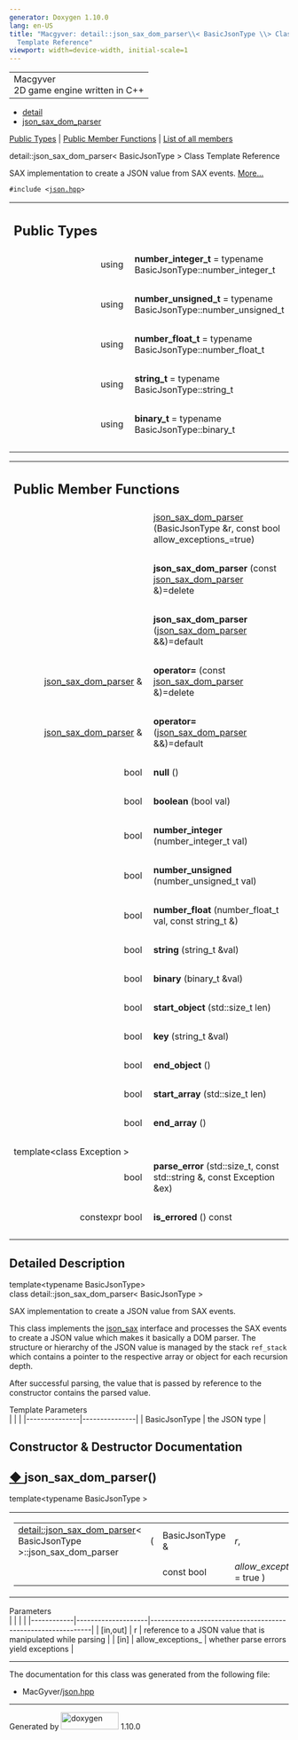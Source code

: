 ```yaml
---
generator: Doxygen 1.10.0
lang: en-US
title: "Macgyver: detail::json_sax_dom_parser\\< BasicJsonType \\> Class
  Template Reference"
viewport: width=device-width, initial-scale=1
---
```


<div id="top">

<div id="titlearea">

<table data-cellspacing="0" data-cellpadding="0">
<colgroup>
<col style="width: 100%" />
</colgroup>
<tbody>
<tr id="projectrow" class="odd">
<td id="projectalign"><div id="projectname">
Macgyver
</div>
<div id="projectbrief">
2D game engine written in C++
</div></td>
</tr>
</tbody>
</table>

</div>

<div id="main-nav">

</div>

<div id="nav-path" class="navpath">

- <a href="namespacedetail.html" class="el">detail</a>
- <a href="classdetail_1_1json__sax__dom__parser.html"
  class="el">json_sax_dom_parser</a>

</div>

</div>

<div class="header">

<div class="summary">

[Public Types](#pub-types) \| [Public Member Functions](#pub-methods) \|
[List of all
members](classdetail_1_1json__sax__dom__parser-members.html)

</div>

<div class="headertitle">

<div class="title">

detail::json_sax_dom_parser\< BasicJsonType \> Class Template Reference

</div>

</div>

</div>

<div class="contents">

SAX implementation to create a JSON value from SAX events.
[More...](#details)

`#include <`<a href="json_8hpp_source.html" class="el"><code>json.hpp</code></a>`>`

<table class="memberdecls">
<colgroup>
<col style="width: 50%" />
<col style="width: 50%" />
</colgroup>
<tbody>
<tr class="odd heading">
<td colspan="2"><h2 id="public-types" class="groupheader"><span
id="pub-types"></span> Public Types</h2></td>
</tr>
<tr id="r_a8a7ba3deeb48e47b4a7705602c9f8807"
class="even memitem:a8a7ba3deeb48e47b4a7705602c9f8807">
<td class="memItemLeft" style="text-align: right;"
data-valign="top"><span id="a8a7ba3deeb48e47b4a7705602c9f8807"></span>
using </td>
<td class="memItemRight"
data-valign="bottom"><strong>number_integer_t</strong> = typename
BasicJsonType::number_integer_t</td>
</tr>
<tr class="odd separator:a8a7ba3deeb48e47b4a7705602c9f8807">
<td colspan="2" class="memSeparator"> </td>
</tr>
<tr id="r_a80d34b386ee1cbfe353f640bc4745317"
class="even memitem:a80d34b386ee1cbfe353f640bc4745317">
<td class="memItemLeft" style="text-align: right;"
data-valign="top"><span id="a80d34b386ee1cbfe353f640bc4745317"></span>
using </td>
<td class="memItemRight"
data-valign="bottom"><strong>number_unsigned_t</strong> = typename
BasicJsonType::number_unsigned_t</td>
</tr>
<tr class="odd separator:a80d34b386ee1cbfe353f640bc4745317">
<td colspan="2" class="memSeparator"> </td>
</tr>
<tr id="r_af3fbbe21ea4ec3ae7ba8c9a5b8d736b3"
class="even memitem:af3fbbe21ea4ec3ae7ba8c9a5b8d736b3">
<td class="memItemLeft" style="text-align: right;"
data-valign="top"><span id="af3fbbe21ea4ec3ae7ba8c9a5b8d736b3"></span>
using </td>
<td class="memItemRight"
data-valign="bottom"><strong>number_float_t</strong> = typename
BasicJsonType::number_float_t</td>
</tr>
<tr class="odd separator:af3fbbe21ea4ec3ae7ba8c9a5b8d736b3">
<td colspan="2" class="memSeparator"> </td>
</tr>
<tr id="r_a6616e04b1c1c9ecae11a49a5302720e6"
class="even memitem:a6616e04b1c1c9ecae11a49a5302720e6">
<td class="memItemLeft" style="text-align: right;"
data-valign="top"><span id="a6616e04b1c1c9ecae11a49a5302720e6"></span>
using </td>
<td class="memItemRight" data-valign="bottom"><strong>string_t</strong>
= typename BasicJsonType::string_t</td>
</tr>
<tr class="odd separator:a6616e04b1c1c9ecae11a49a5302720e6">
<td colspan="2" class="memSeparator"> </td>
</tr>
<tr id="r_ada36726394d0347cb9a08da4180d16de"
class="even memitem:ada36726394d0347cb9a08da4180d16de">
<td class="memItemLeft" style="text-align: right;"
data-valign="top"><span id="ada36726394d0347cb9a08da4180d16de"></span>
using </td>
<td class="memItemRight" data-valign="bottom"><strong>binary_t</strong>
= typename BasicJsonType::binary_t</td>
</tr>
<tr class="odd separator:ada36726394d0347cb9a08da4180d16de">
<td colspan="2" class="memSeparator"> </td>
</tr>
</tbody>
</table>

<table class="memberdecls">
<colgroup>
<col style="width: 50%" />
<col style="width: 50%" />
</colgroup>
<tbody>
<tr class="odd heading">
<td colspan="2"><h2 id="public-member-functions"
class="groupheader"><span id="pub-methods"></span> Public Member
Functions</h2></td>
</tr>
<tr id="r_a3ee72f78d1ebdd8f8573ccf2b8e3ea6f"
class="even memitem:a3ee72f78d1ebdd8f8573ccf2b8e3ea6f">
<td class="memItemLeft" style="text-align: right;"
data-valign="top"> </td>
<td class="memItemRight" data-valign="bottom"><a
href="#a3ee72f78d1ebdd8f8573ccf2b8e3ea6f"
class="el">json_sax_dom_parser</a> (BasicJsonType &amp;r, const bool
allow_exceptions_=true)</td>
</tr>
<tr class="odd separator:a3ee72f78d1ebdd8f8573ccf2b8e3ea6f">
<td colspan="2" class="memSeparator"> </td>
</tr>
<tr id="r_a16b31b6cfdc0eec28c485a48b2c58217"
class="even memitem:a16b31b6cfdc0eec28c485a48b2c58217">
<td class="memItemLeft" style="text-align: right;"
data-valign="top"><span id="a16b31b6cfdc0eec28c485a48b2c58217"></span>
 </td>
<td class="memItemRight"
data-valign="bottom"><strong>json_sax_dom_parser</strong> (const <a
href="classdetail_1_1json__sax__dom__parser.html"
class="el">json_sax_dom_parser</a> &amp;)=delete</td>
</tr>
<tr class="odd separator:a16b31b6cfdc0eec28c485a48b2c58217">
<td colspan="2" class="memSeparator"> </td>
</tr>
<tr id="r_a9e4e41ae2c56824ee768cfeceace30d3"
class="even memitem:a9e4e41ae2c56824ee768cfeceace30d3">
<td class="memItemLeft" style="text-align: right;"
data-valign="top"><span id="a9e4e41ae2c56824ee768cfeceace30d3"></span>
 </td>
<td class="memItemRight"
data-valign="bottom"><strong>json_sax_dom_parser</strong> (<a
href="classdetail_1_1json__sax__dom__parser.html"
class="el">json_sax_dom_parser</a> &amp;&amp;)=default</td>
</tr>
<tr class="odd separator:a9e4e41ae2c56824ee768cfeceace30d3">
<td colspan="2" class="memSeparator"> </td>
</tr>
<tr id="r_a8c9b29ae6e5268d3d0884b6623ae3cae"
class="even memitem:a8c9b29ae6e5268d3d0884b6623ae3cae">
<td class="memItemLeft" style="text-align: right;"
data-valign="top"><span id="a8c9b29ae6e5268d3d0884b6623ae3cae"></span>
<a href="classdetail_1_1json__sax__dom__parser.html"
class="el">json_sax_dom_parser</a> &amp; </td>
<td class="memItemRight" data-valign="bottom"><strong>operator=</strong>
(const <a href="classdetail_1_1json__sax__dom__parser.html"
class="el">json_sax_dom_parser</a> &amp;)=delete</td>
</tr>
<tr class="odd separator:a8c9b29ae6e5268d3d0884b6623ae3cae">
<td colspan="2" class="memSeparator"> </td>
</tr>
<tr id="r_a3b3c5bbf633738217fd14d9e05a322f3"
class="even memitem:a3b3c5bbf633738217fd14d9e05a322f3">
<td class="memItemLeft" style="text-align: right;"
data-valign="top"><span id="a3b3c5bbf633738217fd14d9e05a322f3"></span>
<a href="classdetail_1_1json__sax__dom__parser.html"
class="el">json_sax_dom_parser</a> &amp; </td>
<td class="memItemRight" data-valign="bottom"><strong>operator=</strong>
(<a href="classdetail_1_1json__sax__dom__parser.html"
class="el">json_sax_dom_parser</a> &amp;&amp;)=default</td>
</tr>
<tr class="odd separator:a3b3c5bbf633738217fd14d9e05a322f3">
<td colspan="2" class="memSeparator"> </td>
</tr>
<tr id="r_a414cc4f54b4a5d69504ae415e279a727"
class="even memitem:a414cc4f54b4a5d69504ae415e279a727">
<td class="memItemLeft" style="text-align: right;"
data-valign="top"><span id="a414cc4f54b4a5d69504ae415e279a727"></span>
bool </td>
<td class="memItemRight" data-valign="bottom"><strong>null</strong>
()</td>
</tr>
<tr class="odd separator:a414cc4f54b4a5d69504ae415e279a727">
<td colspan="2" class="memSeparator"> </td>
</tr>
<tr id="r_aafe33f4ea1ae0a03242e6cbd8d380a52"
class="even memitem:aafe33f4ea1ae0a03242e6cbd8d380a52">
<td class="memItemLeft" style="text-align: right;"
data-valign="top"><span id="aafe33f4ea1ae0a03242e6cbd8d380a52"></span>
bool </td>
<td class="memItemRight" data-valign="bottom"><strong>boolean</strong>
(bool val)</td>
</tr>
<tr class="odd separator:aafe33f4ea1ae0a03242e6cbd8d380a52">
<td colspan="2" class="memSeparator"> </td>
</tr>
<tr id="r_a8362e0fba0cd0f96af11a94ed5f02d64"
class="even memitem:a8362e0fba0cd0f96af11a94ed5f02d64">
<td class="memItemLeft" style="text-align: right;"
data-valign="top"><span id="a8362e0fba0cd0f96af11a94ed5f02d64"></span>
bool </td>
<td class="memItemRight"
data-valign="bottom"><strong>number_integer</strong> (number_integer_t
val)</td>
</tr>
<tr class="odd separator:a8362e0fba0cd0f96af11a94ed5f02d64">
<td colspan="2" class="memSeparator"> </td>
</tr>
<tr id="r_a82df1690cf1e76ee4b47da944f6bca70"
class="even memitem:a82df1690cf1e76ee4b47da944f6bca70">
<td class="memItemLeft" style="text-align: right;"
data-valign="top"><span id="a82df1690cf1e76ee4b47da944f6bca70"></span>
bool </td>
<td class="memItemRight"
data-valign="bottom"><strong>number_unsigned</strong> (number_unsigned_t
val)</td>
</tr>
<tr class="odd separator:a82df1690cf1e76ee4b47da944f6bca70">
<td colspan="2" class="memSeparator"> </td>
</tr>
<tr id="r_ace74cb6adc6a0c386d9e45ba6cbd4329"
class="even memitem:ace74cb6adc6a0c386d9e45ba6cbd4329">
<td class="memItemLeft" style="text-align: right;"
data-valign="top"><span id="ace74cb6adc6a0c386d9e45ba6cbd4329"></span>
bool </td>
<td class="memItemRight"
data-valign="bottom"><strong>number_float</strong> (number_float_t val,
const string_t &amp;)</td>
</tr>
<tr class="odd separator:ace74cb6adc6a0c386d9e45ba6cbd4329">
<td colspan="2" class="memSeparator"> </td>
</tr>
<tr id="r_a3c989c4cbb0acd034f5cc31018830885"
class="even memitem:a3c989c4cbb0acd034f5cc31018830885">
<td class="memItemLeft" style="text-align: right;"
data-valign="top"><span id="a3c989c4cbb0acd034f5cc31018830885"></span>
bool </td>
<td class="memItemRight" data-valign="bottom"><strong>string</strong>
(string_t &amp;val)</td>
</tr>
<tr class="odd separator:a3c989c4cbb0acd034f5cc31018830885">
<td colspan="2" class="memSeparator"> </td>
</tr>
<tr id="r_a9cda315021b356776bed7600f782abde"
class="even memitem:a9cda315021b356776bed7600f782abde">
<td class="memItemLeft" style="text-align: right;"
data-valign="top"><span id="a9cda315021b356776bed7600f782abde"></span>
bool </td>
<td class="memItemRight" data-valign="bottom"><strong>binary</strong>
(binary_t &amp;val)</td>
</tr>
<tr class="odd separator:a9cda315021b356776bed7600f782abde">
<td colspan="2" class="memSeparator"> </td>
</tr>
<tr id="r_a7a3559ee198992550caad696a9c002ff"
class="even memitem:a7a3559ee198992550caad696a9c002ff">
<td class="memItemLeft" style="text-align: right;"
data-valign="top"><span id="a7a3559ee198992550caad696a9c002ff"></span>
bool </td>
<td class="memItemRight"
data-valign="bottom"><strong>start_object</strong> (std::size_t
len)</td>
</tr>
<tr class="odd separator:a7a3559ee198992550caad696a9c002ff">
<td colspan="2" class="memSeparator"> </td>
</tr>
<tr id="r_af71738af6db40114169d3171a7cb1da0"
class="even memitem:af71738af6db40114169d3171a7cb1da0">
<td class="memItemLeft" style="text-align: right;"
data-valign="top"><span id="af71738af6db40114169d3171a7cb1da0"></span>
bool </td>
<td class="memItemRight" data-valign="bottom"><strong>key</strong>
(string_t &amp;val)</td>
</tr>
<tr class="odd separator:af71738af6db40114169d3171a7cb1da0">
<td colspan="2" class="memSeparator"> </td>
</tr>
<tr id="r_acfee569536d31144551a9e37c0b07ee5"
class="even memitem:acfee569536d31144551a9e37c0b07ee5">
<td class="memItemLeft" style="text-align: right;"
data-valign="top"><span id="acfee569536d31144551a9e37c0b07ee5"></span>
bool </td>
<td class="memItemRight"
data-valign="bottom"><strong>end_object</strong> ()</td>
</tr>
<tr class="odd separator:acfee569536d31144551a9e37c0b07ee5">
<td colspan="2" class="memSeparator"> </td>
</tr>
<tr id="r_af6e857ad7aaf6eba2440c67d4b5f360e"
class="even memitem:af6e857ad7aaf6eba2440c67d4b5f360e">
<td class="memItemLeft" style="text-align: right;"
data-valign="top"><span id="af6e857ad7aaf6eba2440c67d4b5f360e"></span>
bool </td>
<td class="memItemRight"
data-valign="bottom"><strong>start_array</strong> (std::size_t len)</td>
</tr>
<tr class="odd separator:af6e857ad7aaf6eba2440c67d4b5f360e">
<td colspan="2" class="memSeparator"> </td>
</tr>
<tr id="r_abc555200fe32bcecc76d435a17ea732b"
class="even memitem:abc555200fe32bcecc76d435a17ea732b">
<td class="memItemLeft" style="text-align: right;"
data-valign="top"><span id="abc555200fe32bcecc76d435a17ea732b"></span>
bool </td>
<td class="memItemRight" data-valign="bottom"><strong>end_array</strong>
()</td>
</tr>
<tr class="odd separator:abc555200fe32bcecc76d435a17ea732b">
<td colspan="2" class="memSeparator"> </td>
</tr>
<tr id="r_a3f26893075e90608c97b39d1e809cb60"
class="even memitem:a3f26893075e90608c97b39d1e809cb60">
<td colspan="2" class="memTemplParams"><span
id="a3f26893075e90608c97b39d1e809cb60"></span> template&lt;class
Exception &gt;</td>
</tr>
<tr class="odd memitem:a3f26893075e90608c97b39d1e809cb60">
<td class="memTemplItemLeft" style="text-align: right;"
data-valign="top">bool </td>
<td class="memTemplItemRight"
data-valign="bottom"><strong>parse_error</strong> (std::size_t, const
std::string &amp;, const Exception &amp;ex)</td>
</tr>
<tr class="even separator:a3f26893075e90608c97b39d1e809cb60">
<td colspan="2" class="memSeparator"> </td>
</tr>
<tr id="r_ad6cfc4a7cc36b9d5b73fb7ddff6409cf"
class="odd memitem:ad6cfc4a7cc36b9d5b73fb7ddff6409cf">
<td class="memItemLeft" style="text-align: right;"
data-valign="top"><span id="ad6cfc4a7cc36b9d5b73fb7ddff6409cf"></span>
constexpr bool </td>
<td class="memItemRight"
data-valign="bottom"><strong>is_errored</strong> () const</td>
</tr>
<tr class="even separator:ad6cfc4a7cc36b9d5b73fb7ddff6409cf">
<td colspan="2" class="memSeparator"> </td>
</tr>
</tbody>
</table>

<span id="details"></span>

## Detailed Description

<div class="textblock">

<div class="compoundTemplParams">

template\<typename BasicJsonType\>  
class detail::json_sax_dom_parser\< BasicJsonType \>

</div>

SAX implementation to create a JSON value from SAX events.

This class implements the
<a href="structjson__sax.html" class="el">json_sax</a> interface and
processes the SAX events to create a JSON value which makes it basically
a DOM parser. The structure or hierarchy of the JSON value is managed by
the stack `ref_stack` which contains a pointer to the respective array
or object for each recursion depth.

After successful parsing, the value that is passed by reference to the
constructor contains the parsed value.

Template Parameters  
|               |               |
|---------------|---------------|
| BasicJsonType | the JSON type |

</div>

## Constructor & Destructor Documentation

<span id="a3ee72f78d1ebdd8f8573ccf2b8e3ea6f"></span>

## <span class="permalink">[◆ ](#a3ee72f78d1ebdd8f8573ccf2b8e3ea6f)</span>json_sax_dom_parser()

<div class="memitem">

<div class="memproto">

<div class="memtemplate">

template\<typename BasicJsonType \>

</div>

<table class="mlabels">
<colgroup>
<col style="width: 50%" />
<col style="width: 50%" />
</colgroup>
<tbody>
<tr class="odd">
<td class="mlabels-left"><table class="memname">
<tbody>
<tr class="odd">
<td class="memname"><a href="classdetail_1_1json__sax__dom__parser.html"
class="el">detail::json_sax_dom_parser</a>&lt; BasicJsonType
&gt;::json_sax_dom_parser</td>
<td>(</td>
<td class="paramtype">BasicJsonType &amp;</td>
<td class="paramname"><span class="paramname"><em>r</em>, </span></td>
</tr>
<tr class="even">
<td class="paramkey"></td>
<td></td>
<td class="paramtype">const bool</td>
<td class="paramname"><span
class="paramname"><em>allow_exceptions_</em><span class="paramdefsep"> =
</span><span class="paramdefval">true</span></span> )</td>
</tr>
</tbody>
</table></td>
<td class="mlabels-right"><span class="mlabels"><span
class="mlabel">inline</span><span
class="mlabel">explicit</span></span></td>
</tr>
</tbody>
</table>

</div>

<div class="memdoc">

Parameters  
|            |                    |                                                             |
|------------|--------------------|-------------------------------------------------------------|
| \[in,out\] | r                  | reference to a JSON value that is manipulated while parsing |
| \[in\]     | allow_exceptions\_ | whether parse errors yield exceptions                       |

</div>

</div>

------------------------------------------------------------------------

The documentation for this class was generated from the following file:

- MacGyver/<a href="json_8hpp_source.html" class="el">json.hpp</a>

</div>

------------------------------------------------------------------------

<span class="small">Generated
by [<img src="doxygen.svg" class="footer" width="104" height="31"
alt="doxygen" />](https://www.doxygen.org/index.html) 1.10.0</span>
